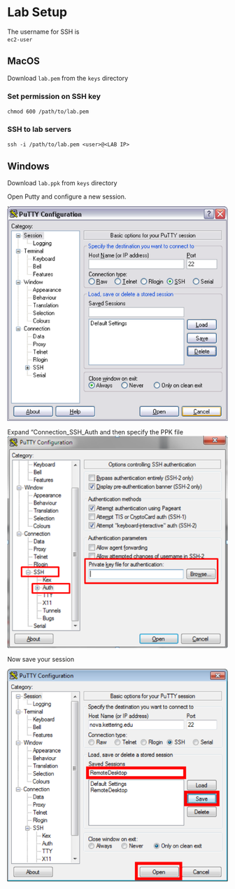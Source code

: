 # Lab Setup 
The username for SSH is    
`ec2-user`

## MacOS 
Download `lab.pem` from the `keys` directory

### Set permission on SSH key 
```
chmod 600 /path/to/lab.pem
```

### SSH to lab servers 
```
ssh -i /path/to/lab.pem <user>@<LAB IP> 
```


## Windows 
Download `lab.ppk` from `keys` directory

Open Putty and configure a new session. 
  
![](index/C4EC1E64-175D-4C84-8C49-D938337FA35A.png)

Expand “Connection_SSH_Auth and then specify the PPK file 
![](index/6FFB137C-1AD8-48A1-97E6-F5F6DA4BC55B.png)

 Now save your session    

![](index/FD3BA694-FD69-4C86-8EAF-4D5FC813EABA.png)
